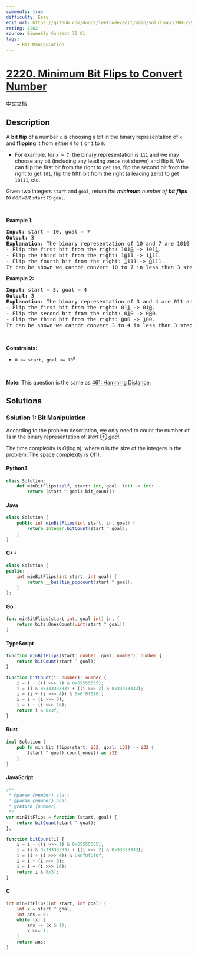 ```yaml
---
comments: true
difficulty: Easy
edit_url: https://github.com/doocs/leetcode/edit/main/solution/2200-2299/2220.Minimum%20Bit%20Flips%20to%20Convert%20Number/README_EN.md
rating: 1282
source: Biweekly Contest 75 Q1
tags:
    - Bit Manipulation
---
```


<!-- problem:start -->

# [2220. Minimum Bit Flips to Convert Number](https://leetcode.com/problems/minimum-bit-flips-to-convert-number)

[中文文档](/solution/2200-2299/2220.Minimum%20Bit%20Flips%20to%20Convert%20Number/README.md)

## Description

<!-- description:start -->

<p>A <strong>bit flip</strong> of a number <code>x</code> is choosing a bit in the binary representation of <code>x</code> and <strong>flipping</strong> it from either <code>0</code> to <code>1</code> or <code>1</code> to <code>0</code>.</p>

<ul>
	<li>For example, for <code>x = 7</code>, the binary representation is <code>111</code> and we may choose any bit (including any leading zeros not shown) and flip it. We can flip the first bit from the right to get <code>110</code>, flip the second bit from the right to get <code>101</code>, flip the fifth bit from the right (a leading zero) to get <code>10111</code>, etc.</li>
</ul>

<p>Given two integers <code>start</code> and <code>goal</code>, return<em> the <strong>minimum</strong> number of <strong>bit flips</strong> to convert </em><code>start</code><em> to </em><code>goal</code>.</p>

<p>&nbsp;</p>
<p><strong class="example">Example 1:</strong></p>

<pre>
<strong>Input:</strong> start = 10, goal = 7
<strong>Output:</strong> 3
<strong>Explanation:</strong> The binary representation of 10 and 7 are 1010 and 0111 respectively. We can convert 10 to 7 in 3 steps:
- Flip the first bit from the right: 101<u>0</u> -&gt; 101<u>1</u>.
- Flip the third bit from the right: 1<u>0</u>11 -&gt; 1<u>1</u>11.
- Flip the fourth bit from the right: <u>1</u>111 -&gt; <u>0</u>111.
It can be shown we cannot convert 10 to 7 in less than 3 steps. Hence, we return 3.</pre>

<p><strong class="example">Example 2:</strong></p>

<pre>
<strong>Input:</strong> start = 3, goal = 4
<strong>Output:</strong> 3
<strong>Explanation:</strong> The binary representation of 3 and 4 are 011 and 100 respectively. We can convert 3 to 4 in 3 steps:
- Flip the first bit from the right: 01<u>1</u> -&gt; 01<u>0</u>.
- Flip the second bit from the right: 0<u>1</u>0 -&gt; 0<u>0</u>0.
- Flip the third bit from the right: <u>0</u>00 -&gt; <u>1</u>00.
It can be shown we cannot convert 3 to 4 in less than 3 steps. Hence, we return 3.
</pre>

<p>&nbsp;</p>
<p><strong>Constraints:</strong></p>

<ul>
	<li><code>0 &lt;= start, goal &lt;= 10<sup>9</sup></code></li>
</ul>

<p>&nbsp;</p>
<p><strong>Note:</strong> This question is the same as <a href="https://leetcode.com/problems/hamming-distance/description/" target="_blank">461: Hamming Distance.</a></p>

<!-- description:end -->

## Solutions

<!-- solution:start -->

### Solution 1: Bit Manipulation

According to the problem description, we only need to count the number of 1s in the binary representation of $\textit{start} \oplus \textit{goal}$.

The time complexity is $O(\log n)$, where $n$ is the size of the integers in the problem. The space complexity is $O(1)$.

<!-- tabs:start -->

#### Python3

```python
class Solution:
    def minBitFlips(self, start: int, goal: int) -> int:
        return (start ^ goal).bit_count()
```

#### Java

```java
class Solution {
    public int minBitFlips(int start, int goal) {
        return Integer.bitCount(start ^ goal);
    }
}
```

#### C++

```cpp
class Solution {
public:
    int minBitFlips(int start, int goal) {
        return __builtin_popcount(start ^ goal);
    }
};
```

#### Go

```go
func minBitFlips(start int, goal int) int {
	return bits.OnesCount(uint(start ^ goal))
}
```

#### TypeScript

```ts
function minBitFlips(start: number, goal: number): number {
    return bitCount(start ^ goal);
}

function bitCount(i: number): number {
    i = i - ((i >>> 1) & 0x55555555);
    i = (i & 0x33333333) + ((i >>> 2) & 0x33333333);
    i = (i + (i >>> 4)) & 0x0f0f0f0f;
    i = i + (i >>> 8);
    i = i + (i >>> 16);
    return i & 0x3f;
}
```

#### Rust

```rust
impl Solution {
    pub fn min_bit_flips(start: i32, goal: i32) -> i32 {
        (start ^ goal).count_ones() as i32
    }
}
```

#### JavaScript

```js
/**
 * @param {number} start
 * @param {number} goal
 * @return {number}
 */
var minBitFlips = function (start, goal) {
    return bitCount(start ^ goal);
};

function bitCount(i) {
    i = i - ((i >>> 1) & 0x55555555);
    i = (i & 0x33333333) + ((i >>> 2) & 0x33333333);
    i = (i + (i >>> 4)) & 0x0f0f0f0f;
    i = i + (i >>> 8);
    i = i + (i >>> 16);
    return i & 0x3f;
}
```

#### C

```c
int minBitFlips(int start, int goal) {
    int x = start ^ goal;
    int ans = 0;
    while (x) {
        ans += (x & 1);
        x >>= 1;
    }
    return ans;
}
```

<!-- tabs:end -->

<!-- solution:end -->

<!-- problem:end -->
